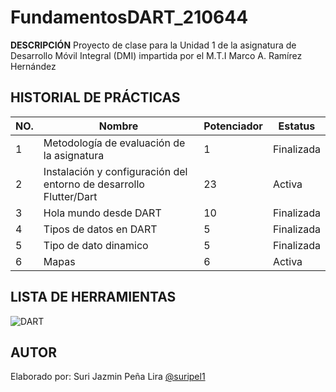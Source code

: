 # FundamentosDART_210644


**DESCRIPCIÓN**
Proyecto de clase para la Unidad 1 de la asignatura de Desarrollo Móvil Integral (DMI) impartida por el M.T.I Marco A. Ramírez Hernández

## HISTORIAL DE PRÁCTICAS

| NO. | Nombre | Potenciador | Estatus| 
|--|--|--|--|
|1|Metodología de evaluación de la asignatura|1|Finalizada|
|2| Instalación y configuración del entorno de desarrollo Flutter/Dart|23|Activa|
|3| Hola mundo desde DART|10|Finalizada|
|4| Tipos de datos en DART|5|Finalizada|
|5| Tipo de dato dinamico|5|Finalizada|
|6| Mapas|6|Activa|

## LISTA DE HERRAMIENTAS
![DART](https://img.shields.io/badge/Dart-0175C2?style=for-the-badge&logo=dart&logoColor=white)


## AUTOR 
Elaborado por: Suri Jazmin Peña Lira [@suripel1](https://github.com/Suripel1)